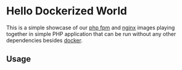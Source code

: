# Hello Dockerized World

This is a simple showcase of our [php fpm](https://github.com/liteacz/php) and [nginx](https://github.com/liteacz/nginx) images playing together
in simple PHP application that can be run without any other dependencies besides [docker](https://www.docker.com/).

## Usage
